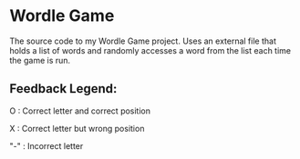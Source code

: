 # Wordle Game
The source code to my Wordle Game project. Uses an external file that holds a list of words and randomly accesses a word from the list each time the game is run. 
## Feedback Legend:
O : Correct letter and correct position
  
X : Correct letter but wrong position
  
"-" : Incorrect letter
